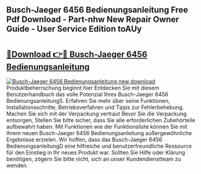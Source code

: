 ## Busch-Jaeger 6456 Bedienungsanleitung Free Pdf Download - Part-nhw New Repair Owner Guide - User Service Edition toAUy

# <h2><a href="http://df3sa0k.blite.top/?on=Busch-Jaeger+6456+Bedienungsanleitung">🔗Download 👉🔴 Busch-Jaeger 6456 Bedienungsanleitung</a></h2>

[![Busch-Jaeger 6456 Bedienungsanleitung new download](https://i.imgur.com/lujVjoI.png)](http://df3sa0k.blite.top/?on=Busch-Jaeger+6456+Bedienungsanleitung)
Produktbeherrschung beginnt hier Entdecken Sie mit diesem Benutzerhandbuch das volle Potenzial Ihres Busch-Jaeger 6456 BedienungsanleitungS. Erfahren Sie mehr über seine Funktionen, Installationsschritte, Betriebsverfahren und Tipps zur Fehlerbehebung. Machen Sie sich mit der Verpackung vertraut Bevor Sie die Verpackung entsorgen, Stellen Sie bitte sicher, dass Sie alle erforderlichen Zubehörteile aufbewahrt haben. Mit Funktionen wie der Funktionsliste können Sie mit Ihrem neuen Busch-Jaeger 6456 Bedienungsanleitung außergewöhnliche Ergebnisse erzielen. Wir hoffen, dass das Busch-Jaeger 6456 BedienungsanleitungD eine hilfreiche und benutzerfreundliche Ressource für den Einstieg in Ihr neues Produkt war. Sollten Sie Hilfe oder Klärung benötigen, zögern Sie bitte nicht, sich an unser Kundendienstteam zu wenden.
